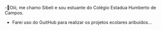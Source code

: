 -👋Oiii, me chamo Sibeli e sou estuante do Colégio Estadua Humberto de Campos.
- Farei uso do GuitHub para realizar os projetos ecolares aribuídos...
